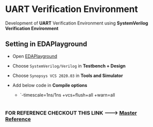 # UART Verification Environment

Development of **UART** Verification Environment using **SystemVerilog Verification Environment**

## Setting in EDAPlayground

* Open [EDAPlayground](https://www.edaplayground.com/)

* Choose `SystemVerilog/Verilog` in **Testbench + Design**

* Choose  ``Synopsys VCS 2020.03`` in **Tools and Simulator** 

* Add below code in **Compile options** 

    * `-timescale=1ns/1ns +vcs+flush+all +warn=all


#

### FOR REFERENCE CHECKOUT THIS LINK ---> [Master Reference](https://www.edaplayground.com/x/qBVy)
#
